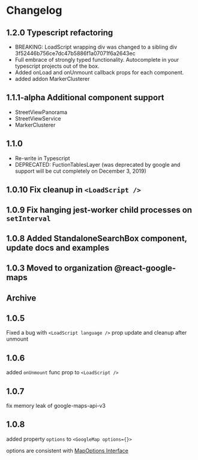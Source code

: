 # Changelog

## 1.2.0 Typescript refactoring

* BREAKING: LoadScript wrapping div was changed to a sibling div 3f52446b756ce7dc47b5886f1a07071f6a2643ec
* Full embrace of strongly typed functionality. Autocomplete in your typescript projects out of the box.
* Added onLoad and onUnmount callback props for each component. 
* added addon MarkerClusterer

## 1.1.1-alpha Additional component support

* StreetViewPanorama
* StreetViewService
* MarkerClusterer

## 1.1.0

* Re-write in Typescript
* DEPRECATED: FuctionTablesLayer (was deprecated by google and support will be cut completely on December 3, 2019)

## 1.0.10 Fix cleanup in `<LoadScript />`

## 1.0.9 Fix hanging jest-worker child processes on `setInterval`

## 1.0.8 Added StandaloneSearchBox component, update docs and examples

## 1.0.3 Moved to organization @react-google-maps

## Archive

## 1.0.5

Fixed a bug with `<LoadScript language />` prop update and cleanup after unmount

## 1.0.6

added `onUnmount` func prop to `<LoadScript />`

## 1.0.7

fix memory leak of google-maps-api-v3

## 1.0.8

added property `options` to `<GoogleMap options={}>`

options are consistent with [MapOptions Interface](https://developers.google.com/maps/documentation/javascript/reference/map#MapOptions)
